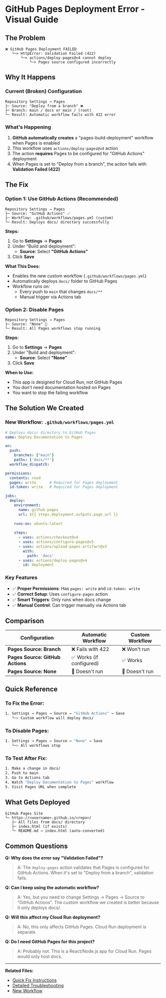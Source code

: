 # GitHub Pages Deployment Error - Visual Guide

## The Problem

```
❌ GitHub Pages Deployment FAILED
   └─> HttpError: Validation Failed (422)
       └─> actions/deploy-pages@v4 cannot deploy
           └─> Pages source configured incorrectly
```

## Why It Happens

### Current (Broken) Configuration
```
Repository Settings → Pages
├─ Source: "Deploy from a branch" ❌
├─ Branch: main / docs or main / (root)
└─ Result: Automatic workflow fails with 422 error
```

### What's Happening
1. **GitHub automatically creates** a "pages-build-deployment" workflow when Pages is enabled
2. This workflow uses `actions/deploy-pages@v4` action
3. The action **requires** Pages to be configured for "GitHub Actions" deployment
4. When Pages is set to "Deploy from a branch", the action fails with **Validation Failed (422)**

## The Fix

### Option 1: Use GitHub Actions (Recommended)

```
Repository Settings → Pages
├─ Source: "GitHub Actions" ✅
├─ Workflow: .github/workflows/pages.yml (custom)
└─ Result: Deploys docs/ directory successfully
```

**Steps:**
1. Go to **Settings** → **Pages**
2. Under "Build and deployment":
   - **Source**: Select **"GitHub Actions"**
3. Click **Save**

**What This Does:**
- Enables the new custom workflow (`.github/workflows/pages.yml`)
- Automatically deploys `docs/` folder to GitHub Pages
- Workflow runs on:
  - Every push to `main` that changes `docs/**`
  - Manual trigger via Actions tab

### Option 2: Disable Pages

```
Repository Settings → Pages
├─ Source: "None" 🛑
└─ Result: All Pages workflows stop running
```

**Steps:**
1. Go to **Settings** → **Pages**
2. Under "Build and deployment":
   - **Source**: Select **"None"**
3. Click **Save**

**When to Use:**
- This app is designed for Cloud Run, not GitHub Pages
- You don't need documentation hosted on Pages
- You want to stop the failing workflow

## The Solution We Created

### New Workflow: `.github/workflows/pages.yml`

```yaml
# Deploys docs/ directory to GitHub Pages
name: Deploy Documentation to Pages

on:
  push:
    branches: ["main"]
    paths: ['docs/**']
  workflow_dispatch:

permissions:
  contents: read
  pages: write      # Required for Pages deployment
  id-token: write   # Required for Pages deployment

jobs:
  deploy:
    environment:
      name: github-pages
      url: ${{ steps.deployment.outputs.page_url }}
    
    runs-on: ubuntu-latest
    
    steps:
      - uses: actions/checkout@v4
      - uses: actions/configure-pages@v5
      - uses: actions/upload-pages-artifact@v3
        with:
          path: 'docs'
      - uses: actions/deploy-pages@v4
        id: deployment
```

### Key Features
- ✅ **Proper Permissions**: Has `pages: write` and `id-token: write`
- ✅ **Correct Setup**: Uses `configure-pages` action
- ✅ **Smart Triggers**: Only runs when docs change
- ✅ **Manual Control**: Can trigger manually via Actions tab

## Comparison

| Configuration | Automatic Workflow | Custom Workflow |
|--------------|-------------------|-----------------|
| **Pages Source: Branch** | ❌ Fails with 422 | ❌ Won't run |
| **Pages Source: GitHub Actions** | ✅ Works (if configured) | ✅ Works |
| **Pages Source: None** | 🛑 Doesn't run | 🛑 Doesn't run |

## Quick Reference

### To Fix the Error:
```bash
1. Settings → Pages → Source → "GitHub Actions" → Save
   └─> Custom workflow will deploy docs/
```

### To Disable Pages:
```bash
1. Settings → Pages → Source → "None" → Save
   └─> All workflows stop
```

### To Test After Fix:
```bash
1. Make a change in docs/
2. Push to main
3. Go to Actions tab
4. Watch "Deploy Documentation to Pages" workflow
5. Visit Pages URL when complete
```

## What Gets Deployed

```
GitHub Pages Site
└─ https://<username>.github.io/<repo>/
   ├─ All files from docs/ directory
   ├─ index.html (if exists)
   └─ README.md → index.html (auto-converted)
```

## Common Questions

**Q: Why does the error say "Validation Failed"?**
> A: The `deploy-pages` action validates that Pages is configured for GitHub Actions. When it's set to "Deploy from a branch", validation fails.

**Q: Can I keep using the automatic workflow?**
> A: Yes, but you need to change Settings → Pages → Source to "GitHub Actions". The custom workflow we created is better because it only deploys docs/.

**Q: Will this affect my Cloud Run deployment?**
> A: No, this only affects GitHub Pages. Cloud Run deployment is separate.

**Q: Do I need GitHub Pages for this project?**
> A: Probably not. This is a React/Node.js app for Cloud Run. Pages would only host docs.

---

**Related Files:**
- [Quick Fix Instructions](.github/PAGES_FIX_REQUIRED.md)
- [Detailed Troubleshooting](../docs/GITHUB_PAGES_DEPLOYMENT_FIX.md)
- [New Workflow](.github/workflows/pages.yml)
